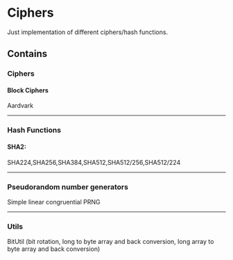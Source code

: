 # Ciphers

Just implementation of different ciphers/hash functions.

## Contains 
### Ciphers
#### Block Ciphers
Aardvark
***
### Hash Functions
#### SHA2: 
SHA224,SHA256,SHA384,SHA512,SHA512/256,SHA512/224
***
### Pseudorandom number generators
Simple linear congruential PRNG
***

### Utils
BitUtil (bit rotation, long to byte array and back conversion, long array to byte array and back conversion)
